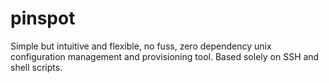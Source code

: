 # pinspot
Simple but intuitive and flexible, no fuss, zero dependency unix configuration management and provisioning tool. Based solely on SSH and shell scripts.
